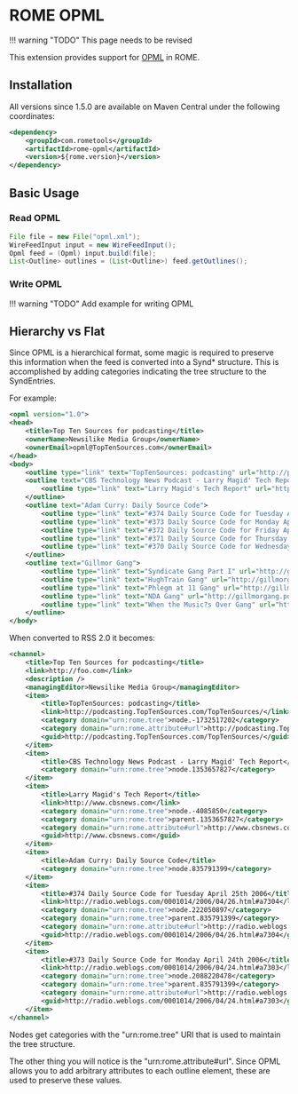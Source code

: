 # ROME OPML

!!! warning "TODO"
    This page needs to be revised

This extension provides support for [OPML](http://www.opml.org/) in ROME.

## Installation

All versions since 1.5.0 are available on Maven Central under the following
coordinates:

```xml
<dependency>
    <groupId>com.rometools</groupId>
    <artifactId>rome-opml</artifactId>
    <version>${rome.version}</version>
</dependency>
```

## Basic Usage

### Read OPML

```java
File file = new File("opml.xml");
WireFeedInput input = new WireFeedInput();
Opml feed = (Opml) input.build(file);
List<Outline> outlines = (List<Outline>) feed.getOutlines();
```

### Write OPML

!!! warning "TODO"
    Add example for writing OPML

## Hierarchy vs Flat

Since OPML is a hierarchical format, some magic is required to preserve this
information when the feed is converted into a Synd* structure. This is accomplished
by adding categories indicating the tree structure to the SyndEntries.

For example:

```xml
<opml version="1.0">
<head>
    <title>Top Ten Sources for podcasting</title>
    <ownerName>Newsilike Media Group</ownerName>
    <ownerEmail>opml@TopTenSources.com</ownerEmail>
</head>
<body>
    <outline type="link" text="TopTenSources: podcasting" url="http://podcasting.TopTenSources.com/TopTenSources/" />
    <outline text="CBS Technology News Podcast - Larry Magid' Tech Report">
        <outline type="link" text="Larry Magid's Tech Report" url="http://www.cbsnews.com" />
    </outline>
    <outline text="Adam Curry: Daily Source Code">
        <outline type="link" text="#374 Daily Source Code for Tuesday April 25th 2006" url="http://radio.weblogs.com/0001014/2006/04/26.html#a7304" />
        <outline type="link" text="#373 Daily Source Code for Monday April 24th 2006" url="http://radio.weblogs.com/0001014/2006/04/24.html#a7303" />
        <outline type="link" text="#372 Daily Source Code for Friday April 21st 2006" url="http://radio.weblogs.com/0001014/2006/04/21.html#a7302" />
        <outline type="link" text="#371 Daily Source Code for Thursday April 20th 2006" url="http://radio.weblogs.com/0001014/2006/04/20.html#a7301" />
        <outline type="link" text="#370 Daily Source Code for Wednesday April 19th 2006" url="http://radio.weblogs.com/0001014/2006/04/19.html#a7300" />
    </outline>
    <outline text="Gillmor Gang">
        <outline type="link" text="Syndicate Gang Part I" url="http://gillmorgang.podshow.com/?p=44" />
        <outline type="link" text="HughTrain Gang" url="http://gillmorgang.podshow.com/?p=43" />
        <outline type="link" text="Phlegm at 11 Gang" url="http://gillmorgang.podshow.com/?p=42" />
        <outline type="link" text="NDA Gang" url="http://gillmorgang.podshow.com/?p=41" />
        <outline type="link" text="When the Music?s Over Gang" url="http://gillmorgang.podshow.com/?p=40" />
    </outline>
</body>
```

When converted to RSS 2.0 it becomes:

```xml
<channel>
    <title>Top Ten Sources for podcasting</title>
    <link>http://foo.com</link>
    <description />
    <managingEditor>Newsilike Media Group</managingEditor>
    <item>
        <title>TopTenSources: podcasting</title>
        <link>http://podcasting.TopTenSources.com/TopTenSources/</link>
        <category domain="urn:rome.tree">node.-1732517202</category>
        <category domain="urn:rome.attribute#url">http://podcasting.TopTenSources.com/TopTenSources/</category>
        <guid>http://podcasting.TopTenSources.com/TopTenSources/</guid>
    </item>
    <item>
        <title>CBS Technology News Podcast - Larry Magid' Tech Report</title>
        <category domain="urn:rome.tree">node.1353657827</category>
    </item>
    <item>
        <title>Larry Magid's Tech Report</title>
        <link>http://www.cbsnews.com</link>
        <category domain="urn:rome.tree">node.-4085850</category>
        <category domain="urn:rome.tree">parent.1353657827</category>
        <category domain="urn:rome.attribute#url">http://www.cbsnews.com</category>
        <guid>http://www.cbsnews.com</guid>
    </item>
    <item>
        <title>Adam Curry: Daily Source Code</title>
        <category domain="urn:rome.tree">node.835791399</category>
    </item>
    <item>
        <title>#374 Daily Source Code for Tuesday April 25th 2006</title>
        <link>http://radio.weblogs.com/0001014/2006/04/26.html#a7304</link>
        <category domain="urn:rome.tree">node.222050897</category>
        <category domain="urn:rome.tree">parent.835791399</category>
        <category domain="urn:rome.attribute#url">http://radio.weblogs.com/0001014/2006/04/26.html#a7304</category>
        <guid>http://radio.weblogs.com/0001014/2006/04/26.html#a7304</guid>
    </item>
    <item>
        <title>#373 Daily Source Code for Monday April 24th 2006</title>
        <link>http://radio.weblogs.com/0001014/2006/04/24.html#a7303</link>
        <category domain="urn:rome.tree">node.2088220478</category>
        <category domain="urn:rome.tree">parent.835791399</category>
        <category domain="urn:rome.attribute#url">http://radio.weblogs.com/0001014/2006/04/24.html#a7303</category>
        <guid>http://radio.weblogs.com/0001014/2006/04/24.html#a7303</guid>
    </item>
</channel>
```

Nodes get categories with the "urn:rome.tree" URI that is used to maintain the
tree structure.

The other thing you will notice is the "urn:rome.attribute#url". Since OPML
allows you to add arbitrary attributes to each outline element, these are used
to preserve these values.
